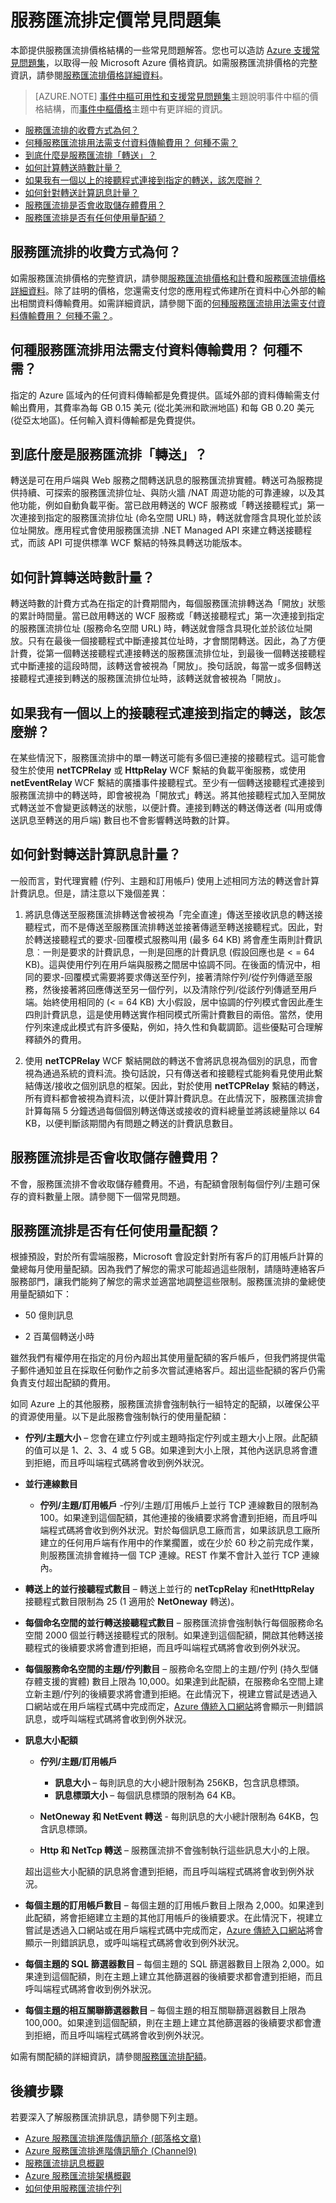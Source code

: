<properties 
   pageTitle="服務匯流排價格常見問題集 | Microsoft Azure"
   description="回答一些有關服務匯流排價格結構的常見問題。"
   services="service-bus"
   documentationCenter="na"
   authors="sethmanheim"
   manager="timlt"
   editor="tysonn" />
<tags 
   ms.service="service-bus"
   ms.devlang="na"
   ms.topic="article"
   ms.tgt_pltfrm="na"
   ms.workload="na"
   ms.date="12/28/2015"
   ms.author="sethm" />

# 服務匯流排定價常見問題集

本節提供服務匯流排價格結構的一些常見問題解答。您也可以造訪 [Azure 支援常見問題集](http://go.microsoft.com/fwlink/?LinkID=185083)，以取得一般 Microsoft Azure 價格資訊。如需服務匯流排價格的完整資訊，請參閱[服務匯流排價格詳細資料](http://azure.microsoft.com/pricing/details/service-bus/)。

>[AZURE.NOTE] [事件中樞可用性和支援常見問題集](event-hubs-availability-and-support-faq.md)主題說明事件中樞的價格結構，而[事件中樞價格](http://azure.microsoft.com/pricing/details/event-hubs/)主題中有更詳細的資訊。

- [服務匯流排的收費方式為何？](#how-do-you-charge-for-service-bus)
- [何種服務匯流排用法需支付資料傳輸費用？ 何種不需？](#what-usage-of-service-bus-is-subject-to-data-transfer-what-is-not)
- [到底什麼是服務匯流排「轉送」？](#what-exactly-is-a-service-bus-quotrelayquot)
- [如何計算轉送時數計量？](#how-is-the-relay-hours-meter-calculated)
- [如果我有一個以上的接聽程式連接到指定的轉送，該怎麼辦？](#what-if-i-have-more-than-one-listener-connected-to-a-given-relay)
- [如何針對轉送計算訊息計量？](#how-is-the-messages-meter-calculated-for-relays)
- [服務匯流排是否會收取儲存體費用？](#does-service-bus-charge-for-storage)
- [服務匯流排是否有任何使用量配額？](#does-service-bus-have-any-usage-quotas)

## 服務匯流排的收費方式為何？

如需服務匯流排價格的完整資訊，請參閱[服務匯流排價格和計費](https://msdn.microsoft.com/library/dn831889.aspx)和[服務匯流排價格詳細資料](http://azure.microsoft.com/pricing/details/service-bus/)。除了註明的價格，您還需支付您的應用程式佈建所在資料中心外部的輸出相關資料傳輸費用。如需詳細資訊，請參閱下面的[何種服務匯流排用法需支付資料傳輸費用？ 何種不需？](#what-usage-of-service-bus-is-subject-to-data-transfer-what-is-not)。

## 何種服務匯流排用法需支付資料傳輸費用？ 何種不需？

指定的 Azure 區域內的任何資料傳輸都是免費提供。區域外部的資料傳輸需支付輸出費用，其費率為每 GB 0.15 美元 (從北美洲和歐洲地區) 和每 GB 0.20 美元 (從亞太地區)。任何輸入資料傳輸都是免費提供。

## 到底什麼是服務匯流排「轉送」？

轉送是可在用戶端與 Web 服務之間轉送訊息的服務匯流排實體。轉送可為服務提供持續、可探索的服務匯流排位址、與防火牆 /NAT 周遊功能的可靠連線，以及其他功能，例如自動負載平衡。當已啟用轉送的 WCF 服務或「轉送接聽程式」第一次連接到指定的服務匯流排位址 (命名空間 URL) 時，轉送就會隱含具現化並於該位址開放。應用程式會使用服務匯流排 .NET Managed API 來建立轉送接聽程式，而該 API 可提供標準 WCF 繫結的特殊具轉送功能版本。

## 如何計算轉送時數計量？

轉送時數的計費方式為在指定的計費期間內，每個服務匯流排轉送為「開放」狀態的累計時間量。當已啟用轉送的 WCF 服務或「轉送接聽程式」第一次連接到指定的服務匯流排位址 (服務命名空間 URL) 時，轉送就會隱含具現化並於該位址開放。只有在最後一個接聽程式中斷連接其位址時，才會關閉轉送。因此，為了方便計費，從第一個轉送接聽程式連接轉送的服務匯流排位址，到最後一個轉送接聽程式中斷連接的這段時間，該轉送會被視為「開放」。換句話說，每當一或多個轉送接聽程式連接到轉送的服務匯流排位址時，該轉送就會被視為「開放」。

## 如果我有一個以上的接聽程式連接到指定的轉送，該怎麼辦？

在某些情況下，服務匯流排中的單一轉送可能有多個已連接的接聽程式。這可能會發生於使用 **netTCPRelay** 或 **HttpRelay** WCF 繫結的負載平衡服務，或使用 **netEventRelay** WCF 繫結的廣播事件接聽程式。至少有一個轉送接聽程式連接到服務匯流排中的轉送時，即會被視為「開放式」轉送。將其他接聽程式加入至開放式轉送並不會變更該轉送的狀態，以便計費。連接到轉送的轉送傳送者 (叫用或傳送訊息至轉送的用戶端) 數目也不會影響轉送時數的計算。

## 如何針對轉送計算訊息計量？

一般而言，對代理實體 (佇列、主題和訂用帳戶) 使用上述相同方法的轉送會計算計費訊息。但是，請注意以下幾個差異：

1. 將訊息傳送至服務匯流排轉送會被視為「完全直達」傳送至接收訊息的轉送接聽程式，而不是傳送至服務匯流排轉送並接著傳遞至轉送接聽程式。因此，對於轉送接聽程式的要求-回覆模式服務叫用 (最多 64 KB) 將會產生兩則計費訊息︰一則是要求的計費訊息，一則是回應的計費訊息 (假設回應也是 < = 64 KB)。這與使用佇列在用戶端與服務之間居中協調不同。在後面的情況中，相同的要求-回覆模式需要將要求傳送至佇列，接著清除佇列/從佇列傳遞至服務，然後接著將回應傳送至另一個佇列，以及清除佇列/從該佇列傳遞至用戶端。始終使用相同的 (< = 64 KB) 大小假設，居中協調的佇列模式會因此產生四則計費訊息，這是使用轉送實作相同模式所需計費數目的兩倍。當然，使用佇列來達成此模式有許多優點，例如，持久性和負載調節。這些優點可合理解釋額外的費用。

2. 使用 **netTCPRelay** WCF 繫結開啟的轉送不會將訊息視為個別的訊息，而會視為通過系統的資料流。換句話說，只有傳送者和接聽程式能夠看見使用此繫結傳送/接收之個別訊息的框架。因此，對於使用 **netTCPRelay** 繫結的轉送，所有資料都會被視為資料流，以便計算計費訊息。在此情況下，服務匯流排會計算每隔 5 分鐘透過每個個別轉送傳送或接收的資料總量並將該總量除以 64 KB，以便判斷該期間內有問題之轉送的計費訊息數目。

## 服務匯流排是否會收取儲存體費用？

不會，服務匯流排不會收取儲存體費用。不過，有配額會限制每個佇列/主題可保存的資料數量上限。請參閱下一個常見問題。

## 服務匯流排是否有任何使用量配額？

根據預設，對於所有雲端服務，Microsoft 會設定針對所有客戶的訂用帳戶計算的彙總每月使用量配額。因為我們了解您的需求可能超過這些限制，請隨時連絡客戶服務部門，讓我們能夠了解您的需求並適當地調整這些限制。服務匯流排的彙總使用量配額如下：

- 50 億則訊息

- 2 百萬個轉送小時

雖然我們有權停用在指定的月份內超出其使用量配額的客戶帳戶，但我們將提供電子郵件通知並且在採取任何動作之前多次嘗試連絡客戶。超出這些配額的客戶仍需負責支付超出配額的費用。

如同 Azure 上的其他服務，服務匯流排會強制執行一組特定的配額，以確保公平的資源使用量。以下是此服務會強制執行的使用量配額：

- **佇列/主題大小** – 您會在建立佇列或主題時指定佇列或主題大小上限。此配額的值可以是 1、2、3、4 或 5 GB。如果達到大小上限，其他內送訊息將會遭到拒絕，而且呼叫端程式碼將會收到例外狀況。

- **並行連線數目**
	- **佇列/主題/訂用帳戶** -佇列/主題/訂用帳戶上並行 TCP 連線數目的限制為 100。如果達到這個配額，其他連接的後續要求將會遭到拒絕，而且呼叫端程式碼將會收到例外狀況。對於每個訊息工廠而言，如果該訊息工廠所建立的任何用戶端有作用中的作業擱置，或在少於 60 秒之前完成作業，則服務匯流排會維持一個 TCP 連線。REST 作業不會計入並行 TCP 連線內。


- **轉送上的並行接聽程式數目** – 轉送上並行的 **netTcpRelay** 和**netHttpRelay** 接聽程式數目限制為 25 (1 適用於 **NetOneway** 轉送)。

- **每個命名空間的並行轉送接聽程式數目** – 服務匯流排會強制執行每個服務命名空間 2000 個並行轉送接聽程式的限制。如果達到這個配額，開啟其他轉送接聽程式的後續要求將會遭到拒絕，而且呼叫端程式碼將會收到例外狀況。

- **每個服務命名空間的主題/佇列數目** – 服務命名空間上的主題/佇列 (持久型儲存體支援的實體) 數目上限為 10,000。如果達到此配額，在服務命名空間上建立新主題/佇列的後續要求將會遭到拒絕。在此情況下，視建立嘗試是透過入口網站或在用戶端程式碼中完成而定，[Azure 傳統入口網站][]將會顯示一則錯誤訊息，或呼叫端程式碼將會收到例外狀況。

- **訊息大小配額**
	- **佇列/主題/訂用帳戶**
		- **訊息大小** – 每則訊息的大小總計限制為 256KB，包含訊息標頭。
		- **訊息標頭大小** – 每個訊息標頭的限制為 64 KB。

	- **NetOneway 和 NetEvent 轉送** - 每則訊息的大小總計限制為 64KB，包含訊息標頭。
	- **Http 和 NetTcp 轉送** – 服務匯流排不會強制執行這些訊息大小的上限。

	超出這些大小配額的訊息將會遭到拒絕，而且呼叫端程式碼將會收到例外狀況。

- **每個主題的訂用帳戶數目** – 每個主題的訂用帳戶數目上限為 2,000。如果達到此配額，將會拒絕建立主題的其他訂用帳戶的後續要求。在此情況下，視建立嘗試是透過入口網站或在用戶端程式碼中完成而定，[Azure 傳統入口網站][]將會顯示一則錯誤訊息，或呼叫端程式碼將會收到例外狀況。

- **每個主題的 SQL 篩選器數目** – 每個主題的 SQL 篩選器數目上限為 2,000。如果達到這個配額，則在主題上建立其他篩選器的後續要求都會遭到拒絕，而且呼叫端程式碼將會收到例外狀況。

- **每個主題的相互關聯篩選器數目** – 每個主題的相互關聯篩選器數目上限為 100,000。如果達到這個配額，則在主題上建立其他篩選器的後續要求都會遭到拒絕，而且呼叫端程式碼將會收到例外狀況。

如需有關配額的詳細資訊，請參閱[服務匯流排配額](service-bus-quotas.md)。

## 後續步驟

若要深入了解服務匯流排訊息，請參閱下列主題。

- [Azure 服務匯流排進階傳訊簡介 (部落格文章)](http://azure.microsoft.com/blog/introducing-azure-service-bus-premium-messaging/)
- [Azure 服務匯流排進階傳訊簡介 (Channel9)](https://channel9.msdn.com/Blogs/Subscribe/Introducing-Azure-Service-Bus-Premium-Messaging)
- [服務匯流排訊息概觀](service-bus-messaging-overview.md)
- [Azure 服務匯流排架構概觀](service-bus-fundamentals-hybrid-solutions.md)
- [如何使用服務匯流排佇列](service-bus-dotnet-how-to-use-queues.md)

[Azure 傳統入口網站]: http://manage.windowsazure.com

<!---HONumber=AcomDC_0107_2016-->